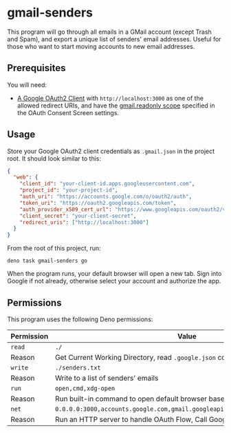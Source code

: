 # gmail-senders

This program will go through all emails in a GMail account (except Trash and
Spam), and export a unique list of senders' email addresses. Useful for those
who want to start moving accounts to new email addresses.

## Prerequisites

You will need:

- [A Google OAuth2 Client](https://developers.google.com/identity/protocols/oauth2/web-server)
  with `http://localhost:3000` as one of the allowed redirect URIs, and have the
  [gmail.readonly scope](https://developers.google.com/identity/protocols/oauth2/scopes)
  specified in the OAuth Consent Screen settings.

## Usage

Store your Google OAuth2 client credentials as `.gmail.json` in the project
root. It should look similar to this:

```json
{
  "web": {
    "client_id": "your-client-id.apps.googleusercontent.com",
    "project_id": "your-project-id",
    "auth_uri": "https://accounts.google.com/o/oauth2/auth",
    "token_uri": "https://oauth2.googleapis.com/token",
    "auth_provider_x509_cert_url": "https://www.googleapis.com/oauth2/v1/certs",
    "client_secret": "your-client-secret",
    "redirect_uris": ["http://localhost:3000"]
  }
}
```

From the root of this project, run:

```shell
deno task gmail-senders go
```

When the program runs, your default browser will open a new tab. Sign into
Google if not already, otherwise select your account and authorize the app.

## Permissions

This program uses the following Deno permissions:

| Permission | Value                                                                         |
| ---------- | ----------------------------------------------------------------------------- |
| `read`     | `./`                                                                          |
| Reason     | Get Current Working Directory, read `.google.json` config file                |
| `write`    | `./senders.txt`                                                               |
| Reason     | Write to a list of senders' emails                                            |
| `run`      | `open,cmd,xdg-open`                                                           |
| Reason     | Run built-in command to open default browser based on OS                      |
| `net`      | `0.0.0.0:3000,accounts.google.com,gmail.googleapis.com,oauth2.googleapis.com` |
| Reason     | Run an HTTP server to handle OAuth Flow, Call Google APIs                     |
